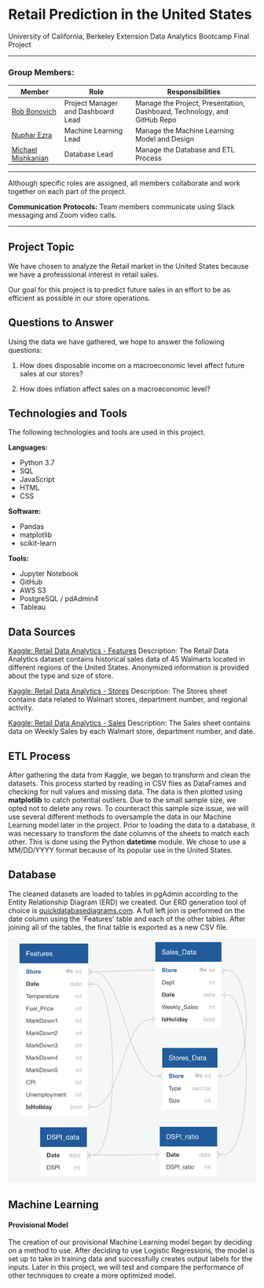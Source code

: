 # Retail Prediction in the United States

University of California, Berkeley Extension Data Analytics Bootcamp Final Project

---

### Group Members:

| Member               	| Role 	                 | Responsibilities                                                 |
|----------------------	|---------------------   | -------------                                                    |
| [Rob Bonovich](https://github.com/rbobo22)|  Project Manager and Dashboard Lead    	 |  Manage the Project, Presentation, Dashboard, Technology, and GitHub Repo   |
| [Nuphar Ezra](https://github.com/nupharezra)    	|  Machine Learning Lead         |  Manage the Machine Learning Model and Design                             |
| [Michael Mishkanian](https://github.com/Mishkanian)       	|  Database Lead |  Manage the Database and ETL Process 	                |

---
Although specific roles are assigned, all members collaborate and work together on each part of the project. 

**Communication Protocols:** Team members communicate using Slack messaging and Zoom video calls.

---

## Project Topic
We have chosen to analyze the Retail market in the United States because we have a professsional interest in retail sales.

Our goal for this project is to predict future sales in an effort to be as efficient as possible in our store operations. 

## Questions to Answer
Using the data we have gathered, we hope to answer the following questions:

1. How does disposable income on a macroeconomic level affect future sales at our stores?

2. How does inflation affect sales on a macroeconomic level?

## Technologies and Tools
The following technologies and tools are used in this project.

**Languages:**
- Python 3.7
- SQL
- JavaScript
- HTML
- CSS

**Software:**
- Pandas
- matplotlib
- scikit-learn

**Tools:**
- Jupyter Notebook
- GitHub
- AWS S3
- PostgreSQL / pdAdmin4
- Tableau

## Data Sources

[Kaggle: Retail Data Analytics - Features](https://www.kaggle.com/manjeetsingh/retaildataset?select=Features+data+set.csv)
Description: The Retail Data Analytics dataset contains historical sales data of 45 Walmarts located in different regions of the United States. Anonymized information is provided about the type and size of store.

[Kaggle: Retail Data Analytics - Stores](https://www.kaggle.com/manjeetsingh/retaildataset?select=Features+data+set.csv)
Description: The Stores sheet contains data related to Walmart stores, department number, and regional activity.

[Kaggle: Retail Data Analytics - Sales](https://www.kaggle.com/manjeetsingh/retaildataset?select=Features+data+set.csv)
Description: The Sales sheet contains data on Weekly Sales by each Walmart store, department number, and date.

## ETL Process

After gathering the data from Kaggle, we began to transform and clean the datasets. This process started by reading in CSV files as DataFrames and checking for null values and missing data. The data is then plotted using **matplotlib** to catch potential outliers. Due to the small sample size, we opted not to delete any rows. To counteract this sample size issue, we will use several different methods to oversample the data in our Machine Learning model later in the project. Prior to loading the data to a database, it was necessary to transform the date columns of the sheets to match each other. This is done using the Python **datetime** module. We chose to use a MM/DD/YYYY format because of its popular use in the United States.

## Database

The cleaned datasets are loaded to tables in pgAdmin according to the Entity Relationship Diagram (ERD) we created. Our ERD generation tool of choice is [quickdatabasediagrams.com](https://www.quickdatabasediagrams.com/). A full left join is performed on the date column using the 'Features' table and each of the other tables. After joining all of the tables, the final table is exported as a new CSV file.

![entity_relationship_diagram](https://github.com/rbono22/Retail_Analysis/blob/main/README_images/retail_erd.png)

## Machine Learning

#### Provisional Model

The creation of our provisional Machine Learning model began by deciding on a method to use. After deciding to use Logistic Regressions, the model is set up to take in training data and successfully creates output labels for the inputs. Later in this project, we will test and compare the performance of other techniques to create a more optimized model.
